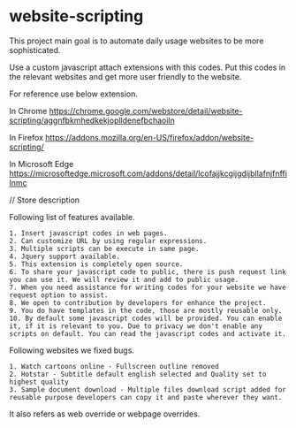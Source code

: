 # website-scripting
This project main goal is to automate daily usage websites to be more sophisticated.

Use a custom javascript attach extensions with this codes. Put this codes in the relevant websites and get more user friendly to the website.

For reference use below extension.

In Chrome
https://chrome.google.com/webstore/detail/website-scripting/aggnfbkmhedkekjoplldenefbchaoiln

In Firefox
https://addons.mozilla.org/en-US/firefox/addon/website-scripting/

In Microsoft Edge
https://microsoftedge.microsoft.com/addons/detail/lcofajjkcgijgdijbllafnjfnffilnmc


// Store description

Following list of features available.

    1. Insert javascript codes in web pages.
    2. Can customize URL by using regular expressions.
    3. Multiple scripts can be execute in same page.
    4. Jquery support available.
    5. This extension is completely open source.
    6. To share your javascript code to public, there is push request link you can use it. We will review it and add to public usage.
    7. When you need assistance for writing codes for your website we have request option to assist.
    8. We open to contribution by developers for enhance the project.
    9. You do have templates in the code, those are mostly reusable only.
    10. By default some javascript codes will be provided. You can enable it, if it is relevant to you. Due to privacy we don't enable any scripts on default. You can read the javascript codes and activate it.

Following websites we fixed bugs.

    1. Watch cartoons online - Fullscreen outline removed
    2. Hotstar - Subtitle default english selected and Quality set to highest quality
    3. Sample document download - Multiple files download script added for reusable purpose developers can copy it and paste wherever they want. 

It also refers as web override or webpage overrides. 
